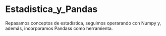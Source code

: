 # Estadistica_y_Pandas
Repasamos conceptos de estadística, seguimos operarando con Numpy y, además, incorporamos Pandass como herramienta.
